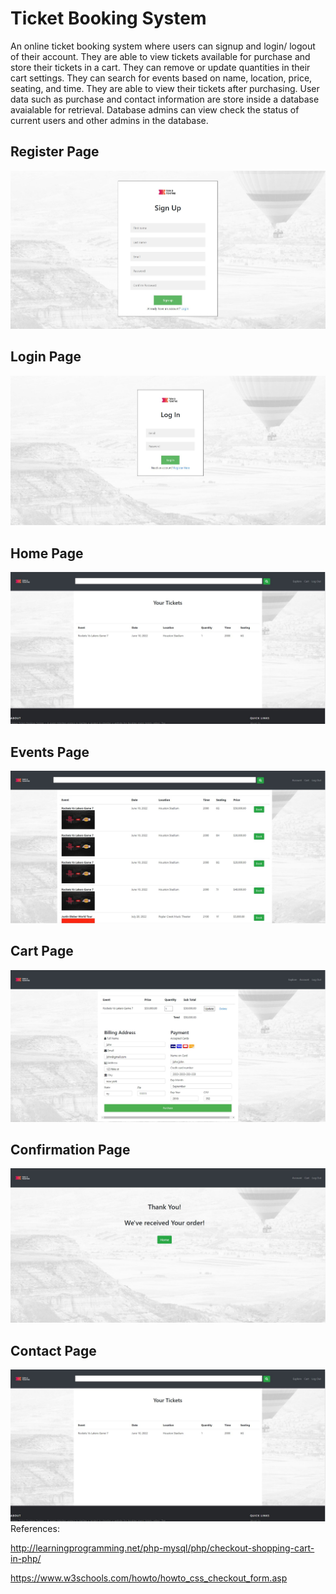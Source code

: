 # Ticket Booking System

An online ticket booking system where users can signup and login/ logout of their account. 
They are able to view tickets available for purchase and store their tickets in a cart. 
They can remove or update quantities in their cart settings. They can search for events based
on name, location, price, seating, and time. They are able to view their tickets after purchasing.
User data such as purchase and contact information are store inside a database avaialable for 
retrieval. Database admins can view check the status of current users and other admins in the database. 

## Register Page

![](screenshots/register.JPG)

## Login Page

![](screenshots/login.JPG)

## Home Page

![](screenshots/homepage.JPG)

## Events Page
![](screenshots/events.JPG)

## Cart Page
![](screenshots/cart.JPG)

## Confirmation Page
![](screenshots/confirmation.JPG)

## Contact Page
![](screenshots/homepage.JPG)
References:

http://learningprogramming.net/php-mysql/php/checkout-shopping-cart-in-php/

https://www.w3schools.com/howto/howto_css_checkout_form.asp
